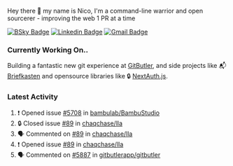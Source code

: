 
Hey there 👋 my name is Nico, I'm a command-line warrior and open sourcerer - improving the web 1 PR at a time

[![BSky Badge](https://img.shields.io/badge/-%20%40ndo.dev%20-%200285FF?style=flat-square&logo=bluesky&color=%23161e27)](https://bsky.app/profile/ndo.dev) [![Linkedin Badge](https://img.shields.io/badge/-ndom91-blue?style=flat-square&logo=Linkedin&logoColor=white&link=https://www.linkedin.com/in/ndom91/)](https://www.linkedin.com/in/ndom91/) [![Gmail Badge](https://img.shields.io/badge/-yo@ndo.dev-c14438?style=flat-square&logo=mail.ru&logoColor=white&link=mailto:yo@ndo.dev)](mailto:yo@ndo.dev)

### Currently Working On..

Building a fantastic new git experience at [GitButler](https://github.com/gitbutlerapp), and side projects like 📬 [Briefkasten](https://briefkastenhq.com) and opensource libraries like 🔒 [NextAuth.js](https://github.com/nextauthjs/next-auth).

<!--START_SECTION_PROFILE_VIEWS:readme-info-->
<!--END_SECTION_PROFILE_VIEWS:readme-info-->

<!--START_SECTION_DAILY_COMMIT:readme-info-->
<!--END_SECTION_DAILY_COMMIT:readme-info-->

<!--START_SECTION_WEEKLY_COMMIT:readme-info-->
<!--END_SECTION_WEEKLY_COMMIT:readme-info-->

### Latest Activity

<!--START_SECTION:activity-->
1. ❗ Opened issue [#5708](https://github.com/bambulab/BambuStudio/issues/5708) in [bambulab/BambuStudio](https://github.com/bambulab/BambuStudio)
2. 🔒 Closed issue [#89](https://github.com/chaqchase/lla/issues/89) in [chaqchase/lla](https://github.com/chaqchase/lla)
3. 🗣 Commented on [#89](https://github.com/chaqchase/lla/issues/89#issuecomment-2573784184) in [chaqchase/lla](https://github.com/chaqchase/lla)
4. ❗ Opened issue [#89](https://github.com/chaqchase/lla/issues/89) in [chaqchase/lla](https://github.com/chaqchase/lla)
5. 🗣 Commented on [#5887](https://github.com/gitbutlerapp/gitbutler/issues/5887#issuecomment-2573054271) in [gitbutlerapp/gitbutler](https://github.com/gitbutlerapp/gitbutler)
<!--END_SECTION:activity-->
